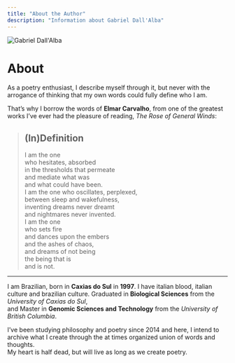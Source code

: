 ```yaml
---
title: "About the Author"
description: "Information about Gabriel Dall'Alba"
---
```


<div class="photo-container">
  <img src="/essencias/personal.jpg" alt="Gabriel Dall'Alba" class="circle-photo">
</div>


# About

As a poetry enthusiast, I describe myself through it, but never with the arrogance of thinking that my own words could fully define who I am.  

That’s why I borrow the words of **Elmar Carvalho**, from one of the greatest works I’ve ever had the pleasure of reading, *The Rose of General Winds*:

> ## (In)Definition  
> I am the one  
> who hesitates, absorbed  
> in the thresholds that permeate  
> and mediate what was  
> and what could have been.  
> I am the one who oscillates, perplexed,  
> between sleep and wakefulness,  
> inventing dreams never dreamt  
> and nightmares never invented.  
> I am the one  
> who sets fire  
> and dances upon the embers  
> and the ashes of chaos,  
> and dreams of not being  
> the being that is  
> and is not.

---

I am Brazilian, born in **Caxias do Sul** in **1997**. I have italian blood, italian culture and brazilian culture.
Graduated in **Biological Sciences** from the *University of Caxias do Sul*,  
and Master in **Genomic Sciences and Technology** from the *University of British Columbia*.

I’ve been studying philosophy and poetry since 2014 and here, I intend to archive what I create through the at times organized union of words and thoughts.<br>
My heart is half dead, but will live as long as we create poetry.

